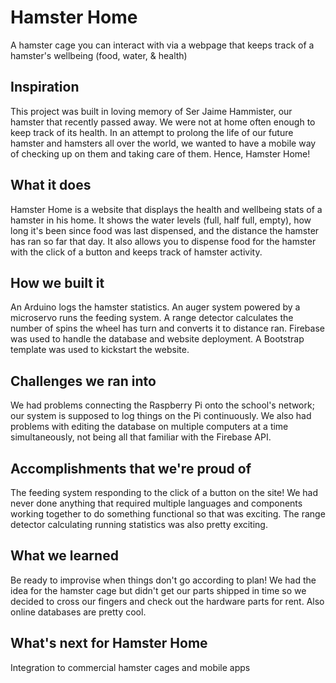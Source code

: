 # Hamster Home
A hamster cage you can interact with via a webpage that keeps track of a hamster's wellbeing (food, water, & health)

## Inspiration
This project was built in loving memory of Ser Jaime Hammister, our hamster that recently passed away. We were not at home often enough to keep track of its health. In an attempt to prolong the life of our future hamster and hamsters all over the world, we wanted to have a mobile way of checking up on them and taking care of them. Hence, Hamster Home!

## What it does
Hamster Home is a website that displays the health and wellbeing stats of a hamster in his home. It shows the water levels (full, half full, empty), how long it's been since food was last dispensed, and the distance the hamster has ran so far that day. It also allows you to dispense food for the hamster with the click of a button and keeps track of hamster activity.

## How we built it
An Arduino logs the hamster statistics. An auger system powered by a microservo runs the feeding system. A range detector calculates the number of spins the wheel has turn and converts it to distance ran. Firebase was used to handle the database and website deployment. A Bootstrap template was used to kickstart the website.

## Challenges we ran into
We had problems connecting the Raspberry Pi onto the school's network; our system is supposed to log things on the Pi continuously. We also had problems with editing the database on multiple computers at a time simultaneously, not being all that familiar with the Firebase API. 

## Accomplishments that we're proud of
The feeding system responding to the click of a button on the site! We had never done anything that required multiple languages and components working together to do something functional so that was exciting. The range detector calculating running statistics was also pretty exciting.

## What we learned
Be ready to improvise when things don't go according to plan! We had the idea for the hamster cage but didn't get our parts shipped in time so we decided to cross our fingers and check out the hardware parts for rent. Also online databases are pretty cool.

## What's next for Hamster Home
Integration to commercial hamster cages and mobile apps
